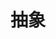---
title: 抽象
layout: gallery
nav: false
toc: false
aside: false
photos:
  - caption: 光
    src: https://cdn.yuumi.link/albums/abstract/光.jpg
    desc: 
  - caption: 回
    src: https://cdn.yuumi.link/albums/abstract/回.jpg
    desc: 
  - caption: 阈限空间
    src: https://cdn.yuumi.link/albums/abstract/阈限空间.jpg
    desc: 
  - caption: 圆
    src: https://cdn.yuumi.link/albums/abstract/圆.jpg
    desc: 
---
